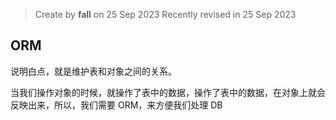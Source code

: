 > Create by **fall** on 25 Sep 2023
> Recently revised in 25 Sep 2023

## ORM

说明白点，就是维护表和对象之间的关系。

当我们操作对象的时候，就操作了表中的数据，操作了表中的数据，在对象上就会反映出来，所以，我们需要 ORM，来方便我们处理 DB

### 